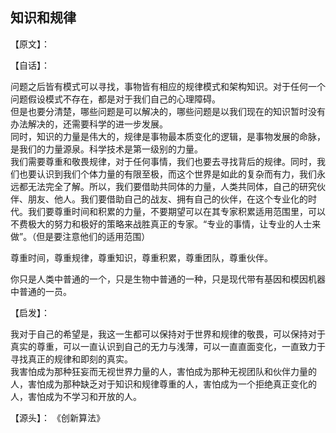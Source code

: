 ## 知识和规律

【原文】：

【自话】：

问题之后皆有模式可以寻找，事物皆有相应的规律模式和架构知识。对于任何一个问题假设模式不存在，都是对于我们自己的心理障碍。  
但是也要分清楚，哪些问题是可以解决的，哪些问题是以我们现在的知识暂时没有办法解决的，还需要科学的进一步发展。  
同时，知识的力量是伟大的，规律是事物最本质变化的逻辑，是事物发展的命脉，是我们的力量源泉。科学技术是第一级别的力量。  
我们需要尊重和敬畏规律，对于任何事情，我们也要去寻找背后的规律。同时，我们也要认识到我们个体力量的有限至极，而这个世界是如此的复杂而有力，我们永远都无法完全了解。所以，我们要借助共同体的力量，人类共同体，自己的研究伙伴、朋友、他人。我们要借助自己的战友、拥有自己的伙伴，在这个专业化的时代。我们要尊重时间和积累的力量，不要期望可以在其专家积累适用范围里，可以不费极大的努力和极好的策略来战胜真正的专家。“专业的事情，让专业的人士来做”。（但是要注意他们的适用范围）  

尊重时间，尊重规律，尊重知识，尊重积累，尊重团队，尊重伙伴。  

你只是人类中普通的一个，只是生物中普通的一种，只是现代带有基因和模因机器中普通的一员。

【启发】：

我对于自己的希望是，我这一生都可以保持对于世界和规律的敬畏，可以保持对于真实的尊重，可以一直认识到自己的无力与浅薄，可以一直直面变化，一直致力于寻找真正的规律和即刻的真实。  
我害怕成为那种狂妄而无视世界力量的人，害怕成为那种无视团队和伙伴力量的人，害怕成为那种缺乏对于知识和规律尊重的人，害怕成为一个拒绝真正变化的人，害怕成为不学习和开放的人。

【源头】：
《创新算法》